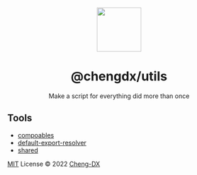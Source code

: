 <br>

<p align="center">
<img width="100px" src="https://api.iconify.design/arcticons:folder-utilities.svg?color=%23a88a8a"/>
</p>

<h1 align="center">@chengdx/utils</h1>

<p align="center">Make a script for everything did more than once</p>

## Tools
- [compoables](./packages/composables/README.md)
- [default-export-resolver](./packages/default-export-resolver/README.md)
- [shared](./packages/shared/README.md)


[MIT](./LICENSE) License © 2022 [Cheng-DX](https://github.com/Cheng-DX)
